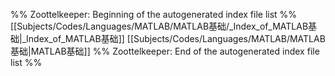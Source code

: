 %% Zoottelkeeper: Beginning of the autogenerated index file list  %%
 [[Subjects/Codes/Languages/MATLAB/MATLAB基础/_Index_of_MATLAB基础|_Index_of_MATLAB基础]]
 [[Subjects/Codes/Languages/MATLAB/MATLAB基础|MATLAB基础]]
%% Zoottelkeeper: End of the autogenerated index file list  %%
